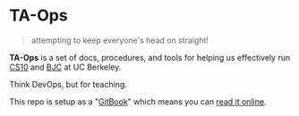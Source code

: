 # TA-Ops
> attempting to keep everyone's head on straight!

__TA-Ops__ is a set of docs, procedures, and tools for helping us effectively run [CS10] and [BJC] at UC Berkeley.

Think DevOps, but for teaching.

This repo is setup as a "[GitBook]" which means you can [read it online][online].

[CS10]: http://cs10.org
[BJC]: http://bjc.berkeley.edu
[GitBook]: http://gitbook.com/
[online]: https://www.gitbook.com/read/book/cycomachead/ta-ops